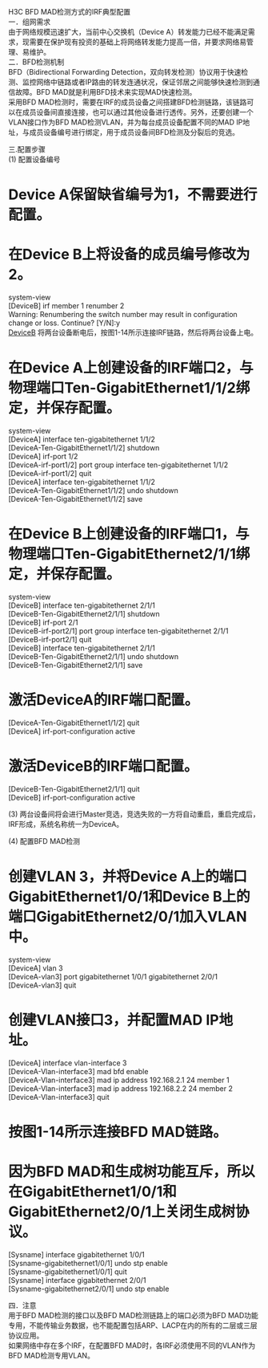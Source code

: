 H3C BFD MAD检测方式的IRF典型配置  
一．组网需求  
   由于网络规模迅速扩大，当前中心交换机（Device A）转发能力已经不能满足需求，现需要在保护现有投资的基础上将网络转发能力提高一倍，并要求网络易管理、易维护。  
二．BFD检测机制  
BFD（Bidirectional Forwarding Detection，双向转发检测）协议用于快速检测、监控网络中链路或者IP路由的转发连通状况，保证邻居之间能够快速检测到通信故障。BFD MAD就是利用BFD技术来实现MAD快速检测。  
采用BFD MAD检测时，需要在IRF的成员设备之间搭建BFD检测链路，该链路可以在成员设备间直接连接，也可以通过其他设备进行透传。另外，还要创建一个VLAN接口作为BFD MAD检测VLAN，并为每台成员设备配置不同的MAD IP地址，与成员设备编号进行绑定，用于成员设备间BFD检测及分裂后的竞选。  
  
  
三.配置步骤  
(1)  配置设备编号  
# Device A保留缺省编号为1，不需要进行配置。  
# 在Device B上将设备的成员编号修改为2。  
system-view   
[DeviceB] irf member 1 renumber 2   
Warning: Renumbering the switch number may result in configuration change or loss. Continue? [Y/N]:y   
[DeviceB](2)  将两台设备断电后，按图1-14所示连接IRF链路，然后将两台设备上电。  
# 在Device A上创建设备的IRF端口2，与物理端口Ten-GigabitEthernet1/1/2绑定，并保存配置。  
system-view  
[DeviceA] interface ten-gigabitethernet 1/1/2   
[DeviceA-Ten-GigabitEthernet1/1/2] shutdown   
[DeviceA] irf-port 1/2   
[DeviceA-irf-port1/2] port group interface ten-gigabitethernet 1/1/2   
[DeviceA-irf-port1/2] quit   
[DeviceA] interface ten-gigabitethernet 1/1/2   
[DeviceA-Ten-GigabitEthernet1/1/2] undo shutdown   
[DeviceA-Ten-GigabitEthernet1/1/2] save   
# 在Device B上创建设备的IRF端口1，与物理端口Ten-GigabitEthernet2/1/1绑定，并保存配置。  
system-view   
[DeviceB] interface ten-gigabitethernet 2/1/1   
[DeviceB-Ten-GigabitEthernet2/1/1] shutdown   
[DeviceB] irf-port 2/1   
[DeviceB-irf-port2/1] port group interface ten-gigabitethernet 2/1/1   
[DeviceB-irf-port2/1] quit   
[DeviceB] interface ten-gigabitethernet 2/1/1   
[DeviceB-Ten-GigabitEthernet2/1/1] undo shutdown   
[DeviceB-Ten-GigabitEthernet2/1/1] save   
# 激活DeviceA的IRF端口配置。  
[DeviceA-Ten-GigabitEthernet1/1/2] quit   
[DeviceA] irf-port-configuration active   
# 激活DeviceB的IRF端口配置。  
[DeviceB-Ten-GigabitEthernet2/1/1] quit   
[DeviceB] irf-port-configuration active  
  
(3)  两台设备间将会进行Master竞选，竞选失败的一方将自动重启，重启完成后，IRF形成，系统名称统一为DeviceA。  
  
(4)  配置BFD MAD检测  
# 创建VLAN 3，并将Device A上的端口GigabitEthernet1/0/1和Device B上的端口GigabitEthernet2/0/1加入VLAN中。  
system-view   
[DeviceA] vlan 3   
[DeviceA-vlan3] port gigabitethernet 1/0/1 gigabitethernet 2/0/1   
[DeviceA-vlan3] quit   
# 创建VLAN接口3，并配置MAD IP地址。  
[DeviceA] interface vlan-interface 3   
[DeviceA-Vlan-interface3] mad bfd enable   
[DeviceA-Vlan-interface3] mad ip address 192.168.2.1 24 member 1   
[DeviceA-Vlan-interface3] mad ip address 192.168.2.2 24 member 2   
[DeviceA-Vlan-interface3] quit   
# 按图1-14所示连接BFD MAD链路。  
# 因为BFD MAD和生成树功能互斥，所以在GigabitEthernet1/0/1和GigabitEthernet2/0/1上关闭生成树协议。  
[Sysname] interface gigabitethernet 1/0/1   
[Sysname-gigabitethernet1/0/1] undo stp enable   
[Sysname-gigabitethernet1/0/1] quit   
[Sysname] interface gigabitethernet 2/0/1   
[Sysname-gigabitethernet2/0/1] undo stp enable  
  
四．注意  
用于BFD MAD检测的接口以及BFD MAD检测链路上的端口必须为BFD MAD功能专用，不能传输业务数据，也不能配置包括ARP、LACP在内的所有的二层或三层协议应用。  
如果网络中存在多个IRF，在配置BFD MAD时，各IRF必须使用不同的VLAN作为BFD MAD检测专用VLAN。  
  
